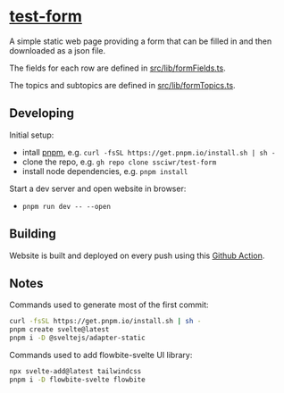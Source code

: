 # [test-form](https://ssciwr.github.io/test-form)

A simple static web page providing a form that can be filled in and then downloaded as a json file.

The fields for each row are defined in [src/lib/formFields.ts](src/lib/formFields.ts).

The topics and subtopics are defined in [src/lib/formTopics.ts](src/lib/formTopics.ts).

## Developing

Initial setup:

- intall [pnpm](https://pnpm.io/installation), e.g. `curl -fsSL https://get.pnpm.io/install.sh | sh -`
- clone the repo, e.g. `gh repo clone ssciwr/test-form`
- install node dependencies, e.g. `pnpm install`

Start a dev server and open website in browser:

- `pnpm run dev -- --open`

## Building

Website is built and deployed on every push using this [Github Action](.github/workflows/deploy.yml).

## Notes

Commands used to generate most of the first commit:

```bash
curl -fsSL https://get.pnpm.io/install.sh | sh -
pnpm create svelte@latest
pnpm i -D @sveltejs/adapter-static
```

Commands used to add flowbite-svelte UI library:

```bash
npx svelte-add@latest tailwindcss
pnpm i -D flowbite-svelte flowbite
```
